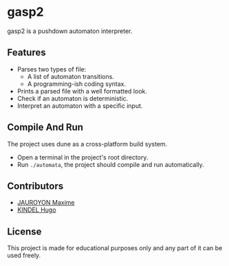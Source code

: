 # gasp2

gasp2 is a pushdown automaton interpreter.

## Features

- Parses two types of file:
	- A list of automaton transitions.
	- A programming-ish coding syntax.
- Prints a parsed file with a well formatted look.
- Check if an automaton is deterministic.
- Interpret an automaton with a specific input.

## Compile And Run

The project uses dune as a cross-platform build system.

- Open a terminal in the project's root directory.
- Run `./automata`, the project should compile and run automatically.

## Contributors

- [JAUROYON Maxime](https://gaufre.informatique.univ-paris-diderot.fr/jauroyon)
- [KINDEL Hugo](https://gaufre.informatique.univ-paris-diderot.fr/hugokindel)

## License

This project is made for educational purposes only and any part of it can be used freely.

